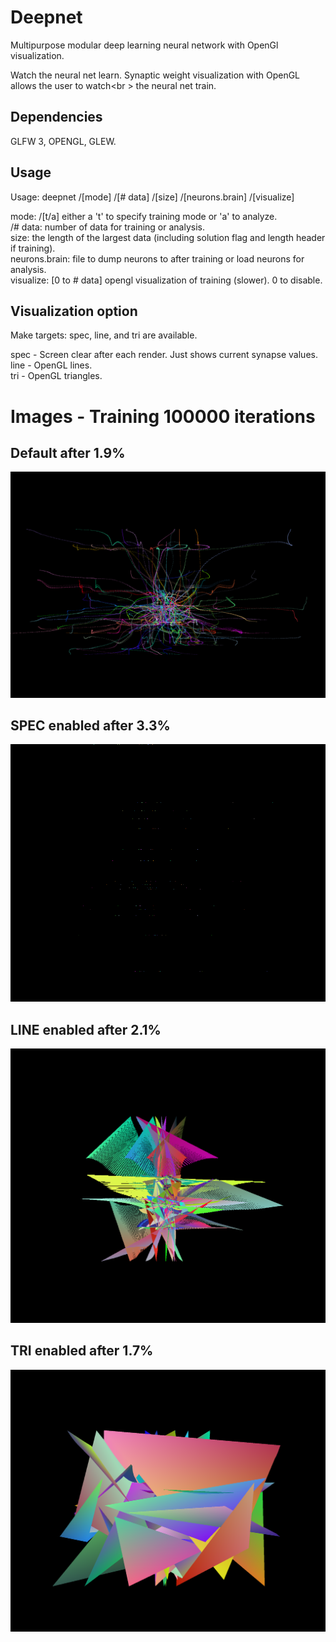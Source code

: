 # Deepnet
Multipurpose modular deep learning neural network with OpenGl visualization.<br />

Watch the neural net learn. Synaptic weight visualization with OpenGL allows the user to watch<br \>
the neural net train.

## Dependencies
GLFW 3, OPENGL, GLEW.<br />

## Usage
Usage: deepnet /[mode] /[# data] /[size] /[neurons.brain] /[visualize]<br />

mode: /[t/a] either a 't' to specify training mode or 'a' to analyze. <br />
/# data:  number of data for training or analysis.<br />
size: the length of the largest data (including solution flag and length header if training).<br />
neurons.brain: file to dump neurons to after training or load neurons for analysis.<br />
visualize: [0 to # data] opengl visualization of training (slower). 0 to disable.<br />

## Visualization option
Make targets: spec, line, and tri are available.<br />
    
spec - Screen clear after each render. Just shows current synapse values.<br />
line - OpenGL lines.<br />
tri - OpenGL triangles.<br />

# Images - Training 100000 iterations
 
## Default after 1.9%
![Default](/images/default.png)
## SPEC enabled after 3.3%
![Spec](/images/spec.png)
## LINE enabled after 2.1%
![Line](/images/line.png)
## TRI enabled after 1.7%
![Tri](/images/tri.png)
